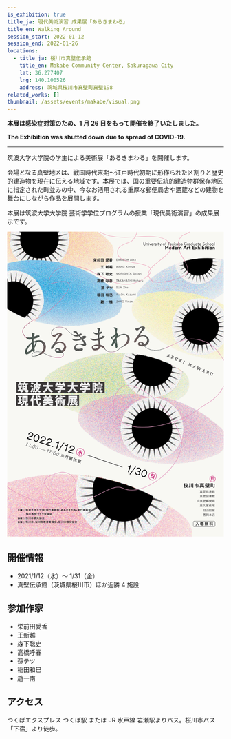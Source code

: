 ```yaml
---
is_exhibition: true
title_ja: 現代美術演習 成果展「あるきまわる」
title_en: Walking Around
session_start: 2022-01-12
session_end: 2022-01-26
locations:
  - title_ja: 桜川市真壁伝承館
    title_en: Makabe Community Center, Sakuragawa City
    lat: 36.277407
    lng: 140.100526
    address: 茨城県桜川市真壁町真壁198
related_works: []
thumbnail: /assets/events/makabe/visual.png
---
```


**本展は感染症対策のため、1 月 26 日をもって開催を終了いたしました。**

**The Exhibition was shutted down due to spread of COVID-19.**

---

筑波大学大学院の学生による美術展「あるきまわる」を開催します。

会場となる真壁地区は、戦国時代末期～江戸時代初期に形作られた区割りと歴史的建造物を現在に伝える地域です。本展では、国の重要伝統的建造物群保存地区に指定された町並みの中、今なお活用される重厚な郵便局舎や酒蔵などの建物を舞台にしながら作品を展開します。

本展は筑波大学大学院 芸術学学位プログラムの授業「現代美術演習」の成果展示です。

![](/assets/events/makabe/flyer_front.png)

## 開催情報

- 2021/1/12（水）～ 1/31（金）
- 真壁伝承館（茨城県桜川市）ほか近隣 4 施設

## 参加作家

- 栄前田愛香
- 王新越
- 森下聡史
- 高橋呼春
- 孫テツ
- 稲田和巳
- 趙一南

## アクセス

つくばエクスプレス つくば駅 または JR 水戸線 岩瀬駅よりバス。桜川市バス「下宿」より徒歩。
